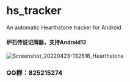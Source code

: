 # hs_tracker
An automatic Hearthstone tracker for Android
#### 炉石传说记牌器，支持Android12
![Screenshot_20220423-132616_Hearthstone](https://user-images.githubusercontent.com/16809185/199713461-c0a16e10-e225-4c2a-894d-a1f4dfc51824.jpg)


### QQ群：825215274
